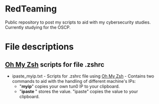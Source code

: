 # RedTeaming
Public repository to post my scripts to aid with my cybersecurity studies. Currently studying for the OSCP.

# File descriptions
## [Oh My Zsh](https://ohmyz.sh) scripts for file .zshrc
- ipaste_myip.txt - Scripts for .zshrc file using [Oh My Zsh](https://ohmyz.sh) - Contains two commands to aid with the handling of different machine's IPs:
  - "**myip**" copies your own tun0 IP to your clipboard.
  - "**ipaste *<IP>***" stores the <IP> value. "ipaste" copies the <IP> value to your clipboard.
